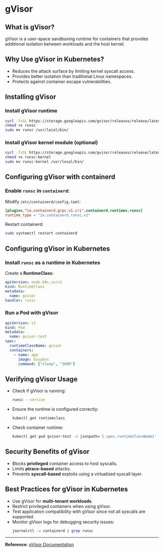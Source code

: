 # gVisor

## What is gVisor?
gVisor is a user-space sandboxing runtime for containers that provides additional isolation between workloads and the host kernel.

## Why Use gVisor in Kubernetes?
- Reduces the attack surface by limiting kernel syscall access.
- Provides better isolation than traditional Linux namespaces.
- Protects against container escape vulnerabilities.

## Installing gVisor
### Install gVisor runtime
```sh
curl -fsSL https://storage.googleapis.com/gvisor/releases/release/latest/x86_64/runsc -o runsc
chmod +x runsc
sudo mv runsc /usr/local/bin/
```

### Install gVisor kernel module (optional)
```sh
curl -fsSL https://storage.googleapis.com/gvisor/releases/release/latest/x86_64/runsc-kernel -o runsc-kernel
chmod +x runsc-kernel
sudo mv runsc-kernel /usr/local/bin/
```

## Configuring gVisor with containerd
### Enable `runsc` in `containerd`:
Modify `/etc/containerd/config.toml`:
```toml
[plugins."io.containerd.grpc.v1.cri".containerd.runtimes.runsc]
runtime_type = "io.containerd.runsc.v1"
```
Restart containerd:
```sh
sudo systemctl restart containerd
```

## Configuring gVisor in Kubernetes
### Install `runsc` as a runtime in Kubernetes
Create a **RuntimeClass**:
```yaml
apiVersion: node.k8s.io/v1
kind: RuntimeClass
metadata:
  name: gvisor
handler: runsc
```

### Run a Pod with gVisor
```yaml
apiVersion: v1
kind: Pod
metadata:
  name: gvisor-test
spec:
  runtimeClassName: gvisor
  containers:
    - name: app
      image: busybox
      command: ["sleep", "3600"]
```

## Verifying gVisor Usage
- Check if gVisor is running:
  ```sh
  runsc --version
  ```
- Ensure the runtime is configured correctly:
  ```sh
  kubectl get runtimeclass
  ```
- Check container runtime:
  ```sh
  kubectl get pod gvisor-test -o jsonpath='{.spec.runtimeClassName}'
  ```

## Security Benefits of gVisor
- Blocks **privileged** container access to host syscalls.
- Limits **ptrace-based** attacks.
- Prevents **syscall-based** exploits using a virtualized syscall layer.

## Best Practices for gVisor in Kubernetes
- Use gVisor for **multi-tenant workloads**.
- Restrict privileged containers when using gVisor.
- Test application compatibility with gVisor since not all syscalls are supported.
- Monitor gVisor logs for debugging security issues:
  ```sh
  journalctl -u containerd | grep runsc
  ```

---
**Reference**: [gVisor Documentation](https://gvisor.dev/docs/)
